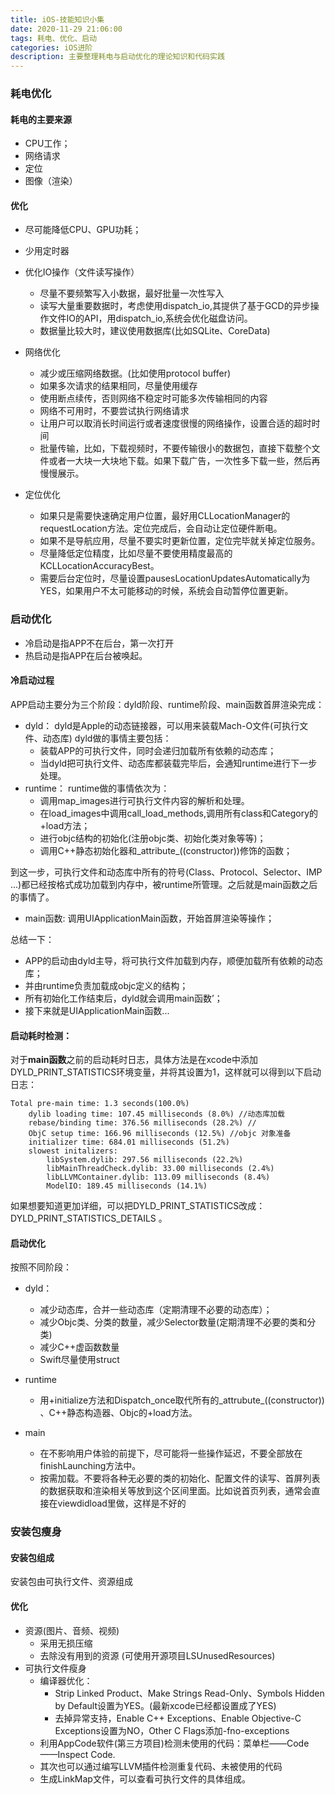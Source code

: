 ```yaml
---
title: iOS-技能知识小集
date: 2020-11-29 21:06:00
tags: 耗电、优化、启动
categories: iOS进阶
description: 主要整理耗电与启动优化的理论知识和代码实践
---
```


###  耗电优化

#### 耗电的主要来源

* CPU工作；
* 网络请求
* 定位
* 图像（渲染）

#### 优化

* 尽可能降低CPU、GPU功耗；
* 少用定时器
* 优化IO操作（文件读写操作）
  * 尽量不要频繁写入小数据，最好批量一次性写入
  * 读写大量重要数据时，考虑使用dispatch_io,其提供了基于GCD的异步操作文件IO的API，用dispatch_io,系统会优化磁盘访问。
  * 数据量比较大时，建议使用数据库(比如SQLite、CoreData)

* 网络优化
	* 减少或压缩网络数据。(比如使用protocol buffer)
	* 如果多次请求的结果相同，尽量使用缓存
	* 使用断点续传，否则网络不稳定时可能多次传输相同的内容
	* 网络不可用时，不要尝试执行网络请求
	* 让用户可以取消长时间运行或者速度很慢的网络操作，设置合适的超时时间 
	* 批量传输，比如，下载视频时，不要传输很小的数据包，直接下载整个文件或者一大块一大块地下载。如果下载广告，一次性多下载一些，然后再慢慢展示。

* 定位优化
	* 如果只是需要快速确定用户位置，最好用CLLocationManager的requestLocation方法。定位完成后，会自动让定位硬件断电。
	* 如果不是导航应用，尽量不要实时更新位置，定位完毕就关掉定位服务。
	* 尽量降低定位精度，比如尽量不要使用精度最高的KCLLocationAccuracyBest。
	* 需要后台定位时，尽量设置pausesLocationUpdatesAutomatically为YES，如果用户不太可能移动的时候，系统会自动暂停位置更新。



### 启动优化

- 冷启动是指APP不在后台，第一次打开
- 热启动是指APP在后台被唤起。

#### 冷启动过程

APP启动主要分为三个阶段：dyld阶段、runtime阶段、main函数首屏渲染完成：
* dyld：
	dyld是Apple的动态链接器，可以用来装载Mach-O文件(可执行文件、动态库)
	dyld做的事情主要包括：
	* 装载APP的可执行文件，同时会递归加载所有依赖的动态库；
	* 当dyld把可执行文件、动态库都装载完毕后，会通知runtime进行下一步处理。
* runtime：
	runtime做的事情依次为：
	* 调用map_images进行可执行文件内容的解析和处理。
	* 在load_images中调用call_load_methods,调用所有class和Category的+load方法；
	* 进行objc结构的初始化(注册objc类、初始化类对象等等)；
	* 调用C++静态初始化器和_attribute_((constructor))修饰的函数；
	
到这一步，可执行文件和动态库中所有的符号(Class、Protocol、Selector、IMP ...)都已经按格式成功加载到内存中，被runtime所管理。之后就是main函数之后的事情了。
* main函数:
	调用UIApplicationMain函数，开始首屏渲染等操作；

总结一下：
* APP的启动由dyld主导，将可执行文件加载到内存，顺便加载所有依赖的动态库；
* 并由runtime负责加载成objc定义的结构；
* 所有初始化工作结束后，dyld就会调用main函数’；
* 接下来就是UIApplicationMain函数...

#### 启动耗时检测：

对于**main函数**之前的启动耗时日志，具体方法是在xcode中添加DYLD_PRINT_STATISTICS环境变量，并将其设置为1，这样就可以得到以下启动日志：

```
Total pre-main time: 1.3 seconds(100.0%)
	dylib loading time: 107.45 milliseconds (8.0%) //动态库加载
	rebase/binding time: 376.56 milliseconds (28.2%) //
	ObjC setup time: 166.96 milliseconds (12.5%) //objc 对象准备
	initializer time: 684.01 milliseconds (51.2%)
	slowest initalizers:
		libSystem.dylib: 297.56 milliseconds (22.2%)
		libMainThreadCheck.dylib: 33.00 milliseconds (2.4%)
		libLLVMContainer.dylib: 113.09 milliseconds (8.4%)
		ModelIO: 189.45 milliseconds (14.1%)
```
如果想要知道更加详细，可以把DYLD_PRINT_STATISTICS改成：DYLD_PRINT_STATISTICS_DETAILS 。


#### 启动优化
按照不同阶段：
* dyld：
	* 减少动态库，合并一些动态库（定期清理不必要的动态库）；
	* 减少Objc类、分类的数量，减少Selector数量(定期清理不必要的类和分类)
	* 减少C++虚函数数量
	* Swift尽量使用struct
* runtime
	* 用+initialize方法和Dispatch_once取代所有的_attrubute_((constructor)) 、C++静态构造器、Objc的+load方法。

* main
	* 在不影响用户体验的前提下，尽可能将一些操作延迟，不要全部放在finishLaunching方法中。
	* 按需加载。不要将各种无必要的类的初始化、配置文件的读写、首屏列表的数据获取和渲染相关等放到这个区间里面。比如说首页列表，通常会直接在viewdidload里做，这样是不好的

### 安装包瘦身
#### 安装包组成
安装包由可执行文件、资源组成
#### 优化
* 资源(图片、音频、视频)
	* 采用无损压缩
	* 去除没有用到的资源 (可使用开源项目LSUnusedResources)
* 可执行文件瘦身
	* 编译器优化：
		* Strip Linked Product、Make Strings Read-Only、Symbols Hidden by Default设置为YES。(最新xcode已经都设置成了YES) 
		* 去掉异常支持，Enable C++ Exceptions、Enable Objective-C Exceptions设置为NO，Other C Flags添加-fno-exceptions   
	* 利用AppCode软件(第三方项目)检测未使用的代码：菜单栏——Code——Inspect Code. 
	* 其次也可以通过编写LLVM插件检测重复代码、未被使用的代码
	* 生成LinkMap文件，可以查看可执行文件的具体组成。